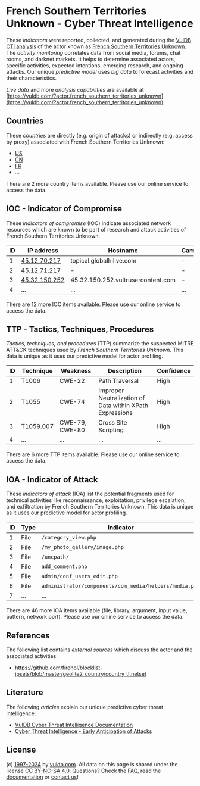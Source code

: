# French Southern Territories Unknown - Cyber Threat Intelligence

These _indicators_ were reported, collected, and generated during the [VulDB CTI analysis](https://vuldb.com/?kb.cti) of the actor known as [French Southern Territories Unknown](https://vuldb.com/?actor.french_southern_territories_unknown). The _activity monitoring_ correlates data from social media, forums, chat rooms, and darknet markets. It helps to determine associated actors, specific activities, expected intentions, emerging research, and ongoing attacks. Our unique _predictive model_ uses _big data_ to forecast activities and their characteristics.

_Live data_ and more _analysis capabilities_ are available at [https://vuldb.com/?actor.french_southern_territories_unknown](https://vuldb.com/?actor.french_southern_territories_unknown)

## Countries

These _countries_ are directly (e.g. origin of attacks) or indirectly (e.g. access by proxy) associated with French Southern Territories Unknown:

* [US](https://vuldb.com/?country.us)
* [CN](https://vuldb.com/?country.cn)
* [FR](https://vuldb.com/?country.fr)
* ...

There are 2 more country items available. Please use our online service to access the data.

## IOC - Indicator of Compromise

These _indicators of compromise_ (IOC) indicate associated network resources which are known to be part of research and attack activities of French Southern Territories Unknown.

ID | IP address | Hostname | Campaign | Confidence
-- | ---------- | -------- | -------- | ----------
1 | [45.12.70.217](https://vuldb.com/?ip.45.12.70.217) | topical.globalhilive.com | - | High
2 | [45.12.71.217](https://vuldb.com/?ip.45.12.71.217) | - | - | High
3 | [45.32.150.252](https://vuldb.com/?ip.45.32.150.252) | 45.32.150.252.vultrusercontent.com | - | Medium
4 | ... | ... | ... | ...

There are 12 more IOC items available. Please use our online service to access the data.

## TTP - Tactics, Techniques, Procedures

_Tactics, techniques, and procedures_ (TTP) summarize the suspected MITRE ATT&CK techniques used by _French Southern Territories Unknown_. This data is unique as it uses our predictive model for actor profiling.

ID | Technique | Weakness | Description | Confidence
-- | --------- | -------- | ----------- | ----------
1 | T1006 | CWE-22 | Path Traversal | High
2 | T1055 | CWE-74 | Improper Neutralization of Data within XPath Expressions | High
3 | T1059.007 | CWE-79, CWE-80 | Cross Site Scripting | High
4 | ... | ... | ... | ...

There are 6 more TTP items available. Please use our online service to access the data.

## IOA - Indicator of Attack

These _indicators of attack_ (IOA) list the potential fragments used for technical activities like reconnaissance, exploitation, privilege escalation, and exfiltration by French Southern Territories Unknown. This data is unique as it uses our predictive model for actor profiling.

ID | Type | Indicator | Confidence
-- | ---- | --------- | ----------
1 | File | `/category_view.php` | High
2 | File | `/my_photo_gallery/image.php` | High
3 | File | `/uncpath/` | Medium
4 | File | `add_comment.php` | High
5 | File | `admin/conf_users_edit.php` | High
6 | File | `administrator/components/com_media/helpers/media.php` | High
7 | ... | ... | ...

There are 46 more IOA items available (file, library, argument, input value, pattern, network port). Please use our online service to access the data.

## References

The following list contains _external sources_ which discuss the actor and the associated activities:

* https://github.com/firehol/blocklist-ipsets/blob/master/geolite2_country/country_tf.netset

## Literature

The following _articles_ explain our unique predictive cyber threat intelligence:

* [VulDB Cyber Threat Intelligence Documentation](https://vuldb.com/?kb.cti)
* [Cyber Threat Intelligence - Early Anticipation of Attacks](https://www.scip.ch/en/?labs.20201022)

## License

(c) [1997-2024](https://vuldb.com/?kb.changelog) by [vuldb.com](https://vuldb.com/?kb.about). All data on this page is shared under the license [CC BY-NC-SA 4.0](https://creativecommons.org/licenses/by-nc-sa/4.0/). Questions? Check the [FAQ](https://vuldb.com/?kb.faq), read the [documentation](https://vuldb.com/?kb) or [contact us](https://vuldb.com/?contact)!
